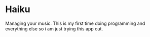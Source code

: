 # Haiku
Managing your music.
This is my first time doing programming and everything else so i am just trying this app out.
